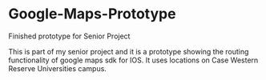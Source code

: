 Google-Maps-Prototype
=====================

Finished prototype for Senior Project

This is part of my senior project and it is a prototype showing the routing functionality of google maps sdk for IOS.
It uses locations on Case Western Reserve Universities campus.
